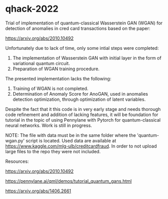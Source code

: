 # qhack-2022

Trial of implementation of quantum-classical Wasserstein GAN (WGAN) for detection of anomalies in cred card transactions based on the paper:

https://arxiv.org/abs/2010.10492

Unfortunately due to lack of time, only some intial steps were completed:
1. The implementation of Wasserstein GAN with initial layer in the form of variational
 quantum circuit.
2. Preparation of WGAN training procedure.

The presented implementation lacks the following:
1. Training of WGAN is not completed.
2. Determination of Anomaly Score for AnoGAN, used in anomalies detection optimization, through optimization of latent variables.

Despite the fact that it this code is in very early stage and needs thorough code refinement and addition of lacking features, it will be foundation for tutorial in the topic of using Pennylane with Pytorch for quantum-classical neural networks. Work is still in progress.

NOTE: The file with data must be in the same folder where the 'quantum-wgan.py' script is located. Used data are available at https://www.kaggle.com/mlg-ulb/creditcardfraud. In order to not upload large files to the repo they were not included.

Resources:

https://arxiv.org/abs/2010.10492

https://pennylane.ai/qml/demos/tutorial_quantum_gans.html

https://arxiv.org/abs/1406.2661
